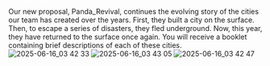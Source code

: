 Our new proposal, Panda_Revival, continues the evolving story of the cities our team has created over the years.
First, they built a city on the surface. Then, to escape a series of disasters, they fled underground.
Now, this year, they have returned to the surface once again.
You will receive a booklet containing brief descriptions of each of these cities.
![2025-06-16_03 42 33](https://github.com/user-attachments/assets/434416ff-2c9e-426e-b8cb-cd8f06d42a65)
![2025-06-16_03 43 05](https://github.com/user-attachments/assets/8e5d4fd1-e9af-4c42-8d8f-78af5971a292)
![2025-06-16_03 42 47](https://github.com/user-attachments/assets/7286f288-2a16-46d8-b076-1b556a3f2855)

